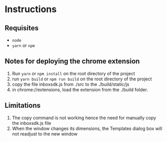 # Instructions

## Requisites
* `node`
* `yarn` or `npm`

## Notes for deploying the chrome extension

1. Run `yarn` or `npm install` on the root directory of the project
2. run `yarn build` or `npm run build` on the root directory of the project
3. copy the file inboxsdk.js from ./src to the ./build/static/js
4. in chrome://extensions, load the extension from the ./build folder.

## Limitations

1. The copy command is not working hence the need for manually copy the inboxsdk.js file
2. When the window changes its dimensions, the Templates dialog box will not readjust to the new window
